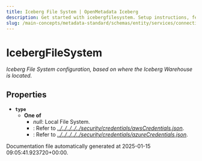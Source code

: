 ```yaml
---
title: Iceberg File System | OpenMetadata Iceberg
description: Get started with icebergfilesystem. Setup instructions, features, and configuration details inside.
slug: /main-concepts/metadata-standard/schemas/entity/services/connections/database/iceberg/icebergfilesystem
---
```


# IcebergFileSystem

*Iceberg File System configuration, based on where the Iceberg Warehouse is located.*

## Properties

- **`type`**
  - **One of**
    - *null*: Local File System.
    - : Refer to *[../../../../../security/credentials/awsCredentials.json](#/../../../../security/credentials/awsCredentials.json)*.
    - : Refer to *[../../../../../security/credentials/azureCredentials.json](#/../../../../security/credentials/azureCredentials.json)*.


Documentation file automatically generated at 2025-01-15 09:05:41.923720+00:00.
